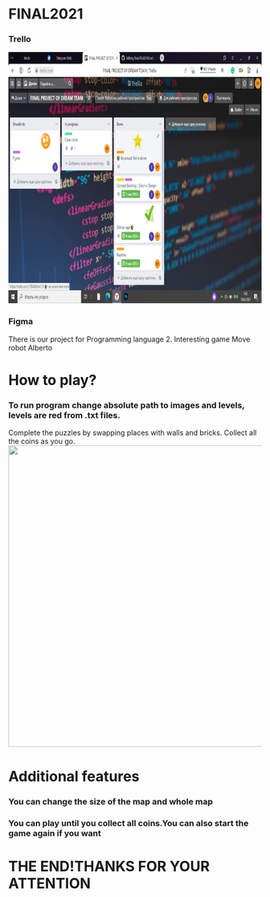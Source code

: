 
# FINAL2021 
<h3>Trello</h3>
<img src="https://github.com/ilimski/Final2/blob/master/screenshot.jpg" width="1000" height="500">
<link rel="https://trello.com/b/1wRgcZS5/final-project-of-dream-team">
<h3>Figma</h3>
<link rel="https://www.figma.com/file/oQAtU9eQCNGmyF1s9GFA3O/Untitled?node-id=0%3A1">
There is our project for Programming language 2.
Interesting game Move robot Alberto

<h1>How to play?</h1>
<h3>To run program change absolute path to images and levels, levels are red from .txt files.</h3>
Complete the puzzles by swapping places with walls and bricks. Collect all the coins  as you go.
<img src="https://github.com/amoursez/final/blob/main/screenshot.png" width="700" height="600">

<h1>Additional features</h1>

<h3>You can change the size of the map and whole map</h3>
<h3>You can play until you collect all coins.You can also start the game again if you want</h3>

 
<h1>THE END!THANKS FOR YOUR ATTENTION</h1>
